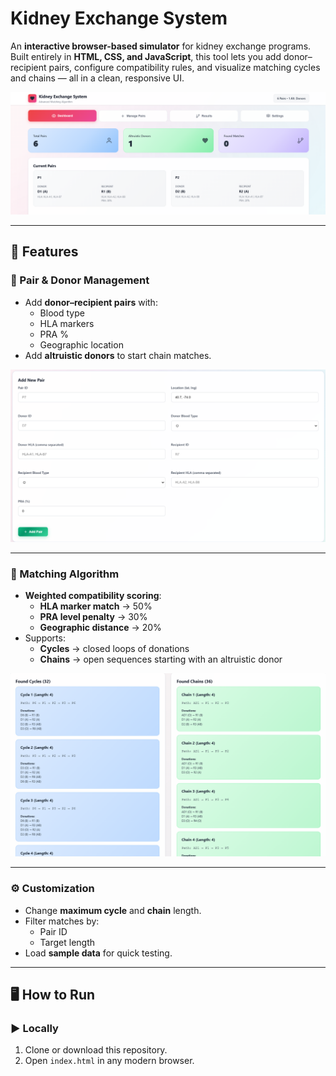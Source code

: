 # Kidney Exchange System

An **interactive browser-based simulator** for kidney exchange programs.  
Built entirely in **HTML, CSS, and JavaScript**, this tool lets you add donor–recipient pairs, configure compatibility rules, and visualize matching cycles and chains — all in a clean, responsive UI.

![Dashboard Screenshot](images/dashboard.png)

---

## 🚀 Features

### 🧍 Pair & Donor Management

- Add **donor–recipient pairs** with:
  - Blood type
  - HLA markers
  - PRA %
  - Geographic location
- Add **altruistic donors** to start chain matches.

![Manage Pairs Screenshot](images/manage-pairs.png)

---

### 🧮 Matching Algorithm

- **Weighted compatibility scoring**:
  - **HLA marker match** → 50%
  - **PRA level penalty** → 30%
  - **Geographic distance** → 20%
- Supports:
  - **Cycles** → closed loops of donations
  - **Chains** → open sequences starting with an altruistic donor

![Results Screenshot](images/results.png)

---

### ⚙ Customization

- Change **maximum cycle** and **chain** length.
- Filter matches by:
  - Pair ID
  - Target length
- Load **sample data** for quick testing.

---

## 🖥 How to Run

### ▶ Locally

1. Clone or download this repository.
2. Open `index.html` in any modern browser.

